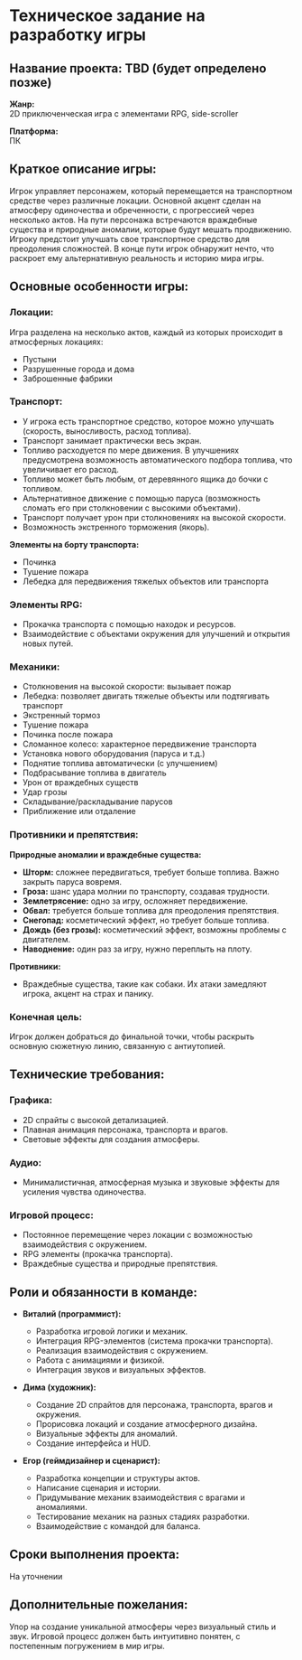 
# Техническое задание на разработку игры

## Название проекта: TBD (будет определено позже)

**Жанр:**  
2D приключенческая игра с элементами RPG, side-scroller

**Платформа:**  
ПК

## Краткое описание игры:
Игрок управляет персонажем, который перемещается на транспортном средстве через различные локации. Основной акцент сделан на атмосферу одиночества и обреченности, с прогрессией через несколько актов. На пути персонажа встречаются враждебные существа и природные аномалии, которые будут мешать продвижению. Игроку предстоит улучшать свое транспортное средство для преодоления сложностей. В конце пути игрок обнаружит нечто, что раскроет ему альтернативную реальность и историю мира игры.

## Основные особенности игры:

### Локации:
Игра разделена на несколько актов, каждый из которых происходит в атмосферных локациях:
- Пустыни
- Разрушенные города и дома
- Заброшенные фабрики

### Транспорт:
- У игрока есть транспортное средство, которое можно улучшать (скорость, выносливость, расход топлива).
- Транспорт занимает практически весь экран.
- Топливо расходуется по мере движения. В улучшениях предусмотрена возможность автоматического подбора топлива, что увеличивает его расход.
- Топливо может быть любым, от деревянного ящика до бочки с топливом.
- Альтернативное движение с помощью паруса (возможность сломать его при столкновении с высокими объектами).
- Транспорт получает урон при столкновениях на высокой скорости.
- Возможность экстренного торможения (якорь).
  
**Элементы на борту транспорта:**
- Починка
- Тушение пожара
- Лебедка для передвижения тяжелых объектов или транспорта

### Элементы RPG:
- Прокачка транспорта с помощью находок и ресурсов.
- Взаимодействие с объектами окружения для улучшений и открытия новых путей.

### Механики:
- Столкновения на высокой скорости: вызывает пожар
- Лебедка: позволяет двигать тяжелые объекты или подтягивать транспорт
- Экстренный тормоз
- Тушение пожара
- Починка после пожара
- Сломанное колесо: характерное передвижение транспорта
- Установка нового оборудования (паруса и т.д.)
- Поднятие топлива автоматически (с улучшением)
- Подбрасывание топлива в двигатель
- Урон от враждебных существ
- Удар грозы
- Складывание/раскладывание парусов
- Приближение или отдаление

### Противники и препятствия:
**Природные аномалии и враждебные существа:**
- **Шторм:** сложнее передвигаться, требует больше топлива. Важно закрыть паруса вовремя.
- **Гроза:** шанс удара молнии по транспорту, создавая трудности.
- **Землетрясение:** одно за игру, осложняет передвижение.
- **Обвал:** требуется больше топлива для преодоления препятствия.
- **Снегопад:** косметический эффект, но требует больше топлива.
- **Дождь (без грозы):** косметический эффект, возможны проблемы с двигателем.
- **Наводнение:** один раз за игру, нужно переплыть на плоту.

**Противники:**  
- Враждебные существа, такие как собаки. Их атаки замедляют игрока, акцент на страх и панику.

### Конечная цель:
Игрок должен добраться до финальной точки, чтобы раскрыть основную сюжетную линию, связанную с антиутопией.

## Технические требования:

### Графика:
- 2D спрайты с высокой детализацией.
- Плавная анимация персонажа, транспорта и врагов.
- Световые эффекты для создания атмосферы.

### Аудио:
- Минималистичная, атмосферная музыка и звуковые эффекты для усиления чувства одиночества.

### Игровой процесс:
- Постоянное перемещение через локации с возможностью взаимодействия с окружением.
- RPG элементы (прокачка транспорта).
- Враждебные существа и природные препятствия.

## Роли и обязанности в команде:

- **Виталий (программист):**
  - Разработка игровой логики и механик.
  - Интеграция RPG-элементов (система прокачки транспорта).
  - Реализация взаимодействия с окружением.
  - Работа с анимациями и физикой.
  - Интеграция звуков и визуальных эффектов.

- **Дима (художник):**
  - Создание 2D спрайтов для персонажа, транспорта, врагов и окружения.
  - Прорисовка локаций и создание атмосферного дизайна.
  - Визуальные эффекты для аномалий.
  - Создание интерфейса и HUD.

- **Егор (геймдизайнер и сценарист):**
  - Разработка концепции и структуры актов.
  - Написание сценария и истории.
  - Придумывание механик взаимодействия с врагами и аномалиями.
  - Тестирование механик на разных стадиях разработки.
  - Взаимодействие с командой для баланса.

## Сроки выполнения проекта:
На уточнении

## Дополнительные пожелания:
Упор на создание уникальной атмосферы через визуальный стиль и звук. Игровой процесс должен быть интуитивно понятен, с постепенным погружением в мир игры.

